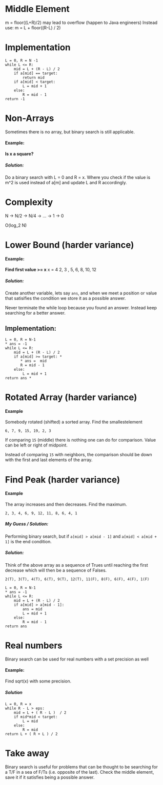 # Middle Element
m = floor((L+R)/2) may lead to overflow (happen to Java engineers)
Instead use:
    m = L + floor((R-L) / 2)

# Implementation

```
L = 0, R = N -1
while L <= R:
    mid = L + (R - L) / 2
    if a[mid] == target:
        return mid
    if a[mid] < target:
        L = mid + 1
    else:
        R = mid - 1
return -1
```

# Non-Arrays
Sometimes there is no array, but binary search is still applicable.

#### Example:
<b>Is x a square?</b>

##### Solution:
Do a binary search with L = 0 and R = x. Where you check if the value is m^2 is used instead of a[m] and update L and R accordingly.

# Complexity

N -> N/2 -> N/4 -> ... -> 1 -> 0

O(log_2 N)

# Lower Bound (harder variance)

#### Example:
<b>Find first value >= x</b>
x = 4
2, 3 , 5, 6, 8, 10, 12

##### Solution:
Create another variable, lets say `ans`, and when we meet a position or value that satisifies the condition we store it as a possible answer.

Never terminate the while loop because you found an answer. Instead keep searching for a better answer.

## Implementation:

```
L = 0, R = N-1
* ans = -1
while L <= R:
    mid = L + (R - L) / 2
    if a[mid] >= target: *
       * ans =  mid
       R = mid - 1
    else:
        L = mid + 1
return ans *
```

# Rotated Array (harder variance)
#### Example
Somebody rotated (shifted) a sorted array. Find the smallestelement

```6, 7, 9, 15, 19, 2, 3```

If comparing `15` (middle) there is nothing one can do for comparison.
Value can be left or right of midpoint.

Instead of comparing `15` with neighbors, the comparison should be down with the first and last elements of the array.


# Find Peak (harder variance)
#### Example
The array increases and then decreases. Find the maximum.

```2, 3, 4, 6, 9, 12, 11, 8, 6, 4, 1 ```

##### My Guess / Solution:
Performing binary search, but if `a[mid] > a[mid - 1]` and `a[mid] < a[mid + 1]`  is the end condition.

##### Solution:
Think of the above array as a sequence of Trues until reaching the first decrease which will then be a sequence of Falses.

```2(T), 3(T), 4(T), 6(T), 9(T), 12(T), 11(F), 8(F), 6(F), 4(F), 1(F)```

```
L = 0, R = N-1
* ans = -1
while L <= R:
    mid = L + (R - L) / 2
    if a[mid] > a[mid - 1]:
        ans = mid
        L = mid + 1
    else:
        R = mid - 1
return ans
```
# Real numbers
Binary search can be used for real numbers with a set precision as well

#### Example:
Find sqrt(x) with some precision.

##### Solution
```
L = 0, R = x
while R - L > eps:
    mid = L + ( R - L )  / 2
    if mid*mid < target:
        L = mid
    else:
        R = mid
return L + ( R + L ) / 2
```

# Take away
Binary search is useful for problems that can be thought to be searching for a T/F in a sea of F/Ts (i.e. opposite of the last). Check the middle element, save it if it satisfies being a possible answer.